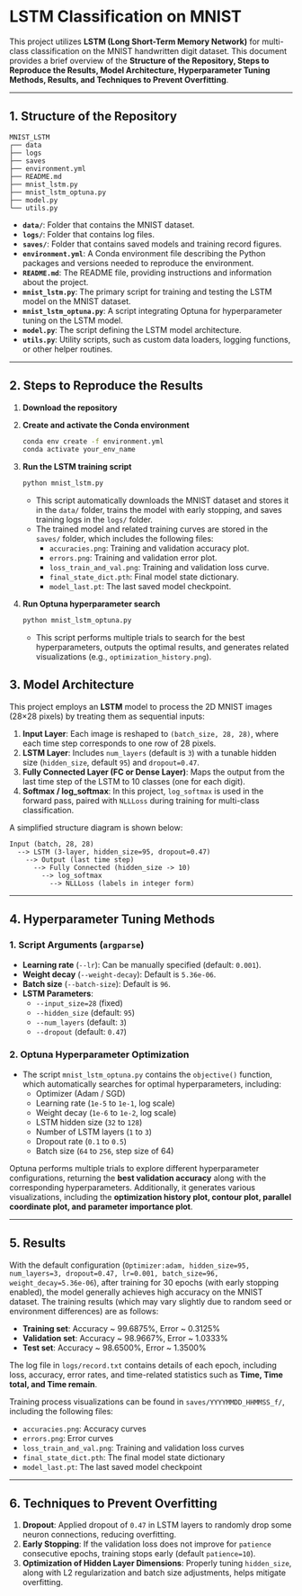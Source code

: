 # LSTM Classification on MNIST

This project utilizes **LSTM (Long Short-Term Memory Network)** for multi-class classification on the MNIST handwritten digit dataset. This document provides a brief overview of the **Structure of the Repository, Steps to Reproduce the Results, Model Architecture, Hyperparameter Tuning Methods, Results, and Techniques to Prevent Overfitting**.

---
## 1. Structure of the Repository
```
MNIST_LSTM
┌── data
├── logs
├── saves
├── environment.yml
├── README.md
├── mnist_lstm.py
├── mnist_lstm_optuna.py
├── model.py
└── utils.py
```

- **`data/`**: Folder that contains the MNIST dataset.  
- **`logs/`**: Folder that contains log files.  
- **`saves/`**: Folder that contains saved models and training record figures.  
- **`environment.yml`**: A Conda environment file describing the Python packages and versions needed to reproduce the environment.  
- **`README.md`**: The README file, providing instructions and information about the project.  
- **`mnist_lstm.py`**: The primary script for training and testing the LSTM model on the MNIST dataset.  
- **`mnist_lstm_optuna.py`**: A script integrating Optuna for hyperparameter tuning on the LSTM model.  
- **`model.py`**: The script defining the LSTM model architecture.  
- **`utils.py`**: Utility scripts, such as custom data loaders, logging functions, or other helper routines.

---  
## 2. Steps to Reproduce the Results

1. **Download the repository**  
2. **Create and activate the Conda environment**  
   ```bash
   conda env create -f environment.yml
   conda activate your_env_name
   ```
3. **Run the LSTM training script**  
   ```bash
   python mnist_lstm.py
   ```
   - This script automatically downloads the MNIST dataset and stores it in the `data/` folder, trains the model with early stopping, and saves training logs in the `logs/` folder.  
   - The trained model and related training curves are stored in the `saves/` folder, which includes the following files:
     - `accuracies.png`: Training and validation accuracy plot.  
     - `errors.png`: Training and validation error plot.  
     - `loss_train_and_val.png`: Training and validation loss curve.  
     - `final_state_dict.pth`: Final model state dictionary.  
     - `model_last.pt`: The last saved model checkpoint.  

4. **Run Optuna hyperparameter search**  
   ```bash
   python mnist_lstm_optuna.py
   ```
   - This script performs multiple trials to search for the best hyperparameters, outputs the optimal results, and generates related visualizations (e.g., `optimization_history.png`).

## 3. Model Architecture

This project employs an **LSTM** model to process the 2D MNIST images (28×28 pixels) by treating them as sequential inputs:

1. **Input Layer**: Each image is reshaped to `(batch_size, 28, 28)`, where each time step corresponds to one row of 28 pixels.  
2. **LSTM Layer**: Includes `num_layers` (default is `3`) with a tunable hidden size (`hidden_size`, default `95`) and `dropout=0.47`.  
3. **Fully Connected Layer (FC or Dense Layer)**: Maps the output from the last time step of the LSTM to 10 classes (one for each digit).  
4. **Softmax / log_softmax**: In this project, `log_softmax` is used in the forward pass, paired with `NLLLoss` during training for multi-class classification.

A simplified structure diagram is shown below:

```
Input (batch, 28, 28)
  --> LSTM (3-layer, hidden_size=95, dropout=0.47)
    --> Output (last time step)
      --> Fully Connected (hidden_size -> 10)
        --> log_softmax
          --> NLLLoss (labels in integer form)
```
---

## 4. Hyperparameter Tuning Methods

### 1. **Script Arguments (`argparse`)**  
   - **Learning rate** (`--lr`): Can be manually specified (default: `0.001`).
   - **Weight decay** (`--weight-decay`): Default is `5.36e-06`.
   - **Batch size** (`--batch-size`): Default is `96`.  
   - **LSTM Parameters**:
     - `--input_size=28` (fixed)  
     - `--hidden_size` (default: `95`)  
     - `--num_layers` (default: `3`)  
     - `--dropout` (default: `0.47`)  

### 2. **Optuna Hyperparameter Optimization**  
   - The script `mnist_lstm_optuna.py` contains the `objective()` function, which automatically searches for optimal hyperparameters, including:
     - Optimizer (Adam / SGD)  
     - Learning rate (`1e-5` to `1e-1`, log scale)
     - Weight decay (`1e-6` to `1e-2`, log scale)
     - LSTM hidden size (`32` to `128`)  
     - Number of LSTM layers (`1` to `3`)  
     - Dropout rate (`0.1` to `0.5`)  
     - Batch size (`64` to `256`, step size of 64)  

Optuna performs multiple trials to explore different hyperparameter configurations, returning the **best validation accuracy** along with the corresponding hyperparameters. Additionally, it generates various visualizations, including the **optimization history plot, contour plot, parallel coordinate plot, and parameter importance plot**.

---

## 5. Results

With the default configuration (`Optimizer:adam, hidden_size=95, num_layers=3, dropout=0.47, lr=0.001, batch_size=96, weight_decay=5.36e-06`), after training for 30 epochs (with early stopping enabled), the model generally achieves high accuracy on the MNIST dataset. The training results (which may vary slightly due to random seed or environment differences) are as follows:

- **Training set**: Accuracy ~ 99.6875%, Error ~ 0.3125%  
- **Validation set**: Accuracy ~ 98.9667%, Error ~ 1.0333%  
- **Test set**: Accuracy ~ 98.6500%, Error ~ 1.3500%  

The log file in `logs/record.txt` contains details of each epoch, including loss, accuracy, error rates, and time-related statistics such as **Time, Time total, and Time remain**.  

Training process visualizations can be found in `saves/YYYYMMDD_HHMMSS_f/`, including the following files:  
- `accuracies.png`: Accuracy curves  
- `errors.png`: Error curves  
- `loss_train_and_val.png`: Training and validation loss curves  
- `final_state_dict.pth`: The final model state dictionary  
- `model_last.pt`: The last saved model checkpoint  

---

## 6. Techniques to Prevent Overfitting

1. **Dropout**: Applied dropout of `0.47` in LSTM layers to randomly drop some neuron connections, reducing overfitting.  
2. **Early Stopping**: If the validation loss does not improve for `patience` consecutive epochs, training stops early (default `patience=10`).  
3. **Optimization of Hidden Layer Dimensions**: Properly tuning `hidden_size`, along with L2 regularization and batch size adjustments, helps mitigate overfitting.  

